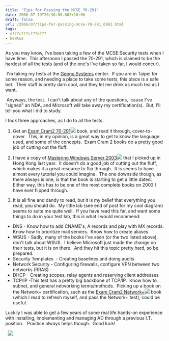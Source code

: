 ```yaml
---
title: 'Tips for Passing the MCSE 70-291'
date: 2006-07-19T20:30:00.002+10:00
draft: false
url: /2006/07/tips-for-passing-mcse-70-291_6981.html
tags: 
- m???c???s???e???
- howtos
---
```


As you may know, I've been taking a few of the MCSE:Security tests when I have time.  This afternoon I passed the 70-291, which is claimed to be the hardest of all the tests (and of the one's I've taken so far, I would concur).

 I'm taking my tests at the [Geego Systems](http://www.geego.com/) center.  If you are in Taipei for some reason, and needing a place to take some tests, this place is a safe bet.  Their staff is pretty darn cool, and they let me drink as much tea as I want.

 Anyways, the test.  I can't talk about any of the questions, 'cause I've "signed" an NDA, and Microsoft will take away my certification(s).  But, I'll tell you what I did to study.

I took three approaches, as I do to all the tests.

1) Get an [Exam Cram2 70-291](http://www.amazon.com/gp/redirect.html?ie=UTF8&location=http%3A%2F%2Fwww.amazon.com%2FMCSA-MCSE-70-291-Exam-Cram%2Fdp%2F0789736187&tag=kelvinismcom-20&linkCode=ur2&camp=1789&creative=9325)![](http://www.assoc-amazon.com/e/ir?t=kelvinismcom-20&l=ur2&o=1) book, and read it through, cover-to-cover.  This, in my opinion, is a great way to get to know the language used, and some of the concepts.  Exam Cram 2 books do a pretty good job of cutting out the fluff.

2) I have a copy of [Mastering Windows Server 2003](http://www.amazon.com/gp/redirect.html?ie=UTF8&location=http%3A%2F%2Fwww.amazon.com%2FMastering-Windows-Server-2003-Minasi%2Fdp%2F0782141307&tag=kelvinismcom-20&linkCode=ur2&camp=1789&creative=9325)![](http://www.assoc-amazon.com/e/ir?t=kelvinismcom-20&l=ur2&o=1) that I picked up in Hong Kong last year.  It doesn't do a good job of cutting out the fluff, which makes it a great resource to flip through.  It is seems to have almost every tutorial you could imagine.  The one downside though, as there always is one, is that the book is starting to get a little dated.  Either way, this has to be one of the most complete books on 2003 I have ever flipped through.

3) It is all fine and dandy to read, but it is my belief that everything you read, you should do.  My little lab (see end of post for my cool diagram) seems to suite me quite well.  If you have read this far, and want some things to do in your test lab, this is what I would recommend:

*   DNS - Know how to add CNAME's, A records and play with MX records.  Know how to prioritize mail servers.  Know how to create aliases.
*   WSUS - Sadly, many of the books I've seen (or the two listed above), don't talk about WSUS.  I believe Microsoft just made the change on their tests, but it is on there.  And they hit this topic pretty hard, so be prepared.
*   Security Templates  - Creating baselines and doing audits
*   Network Security - Configuring firewalls, configure VPN between two networks (RRAS)
*   DHCP - Creating scopes, relay agents and reserving client addresses
*   TCP/IP -This test has a pretty big backbone of TCP/IP.  Know how to subnet, and general networking terms/methods.  Picking up a book on the Network+ certification, such as the [Exam Cram2 Network+](http://www.amazon.com/gp/redirect.html?ie=UTF8&location=http%3A%2F%2Fwww.amazon.com%2FNetwork%252B-Exam-Cram-N10-003-2nd%2Fdp%2F0789732548&tag=kelvinismcom-20&linkCode=ur2&camp=1789&creative=9325)![](http://www.assoc-amazon.com/e/ir?t=kelvinismcom-20&l=ur2&o=1) book (which I read to refresh myself, and pass the Network+ test), could be useful.

Luckily I was able to get a few years of some real life hands-on experience with installing, implementing and managing AD through a previous I.T. position.   Practice always helps though.  Good luck!

  [![](https://blogger.googleusercontent.com/img/b/R29vZ2xl/AVvXsEhRAYID3YQBXBCuCbW2zToLhdeeNfdGsPblTtncJsJYOUWYiL2kWNmCjjN7-XbNxr6IGWk-JJkDeY39TNWjpH3Begkbr0bhO-TWoxz37Lojgwj9nre_4I8hsh9y020Efb5myfI7hL_apz4E/s800/70291.jpg)](https://picasaweb.google.com/lh/photo/oEH0-D6u_5NS1GNKIWOgzw?feat=embedwebsite)
